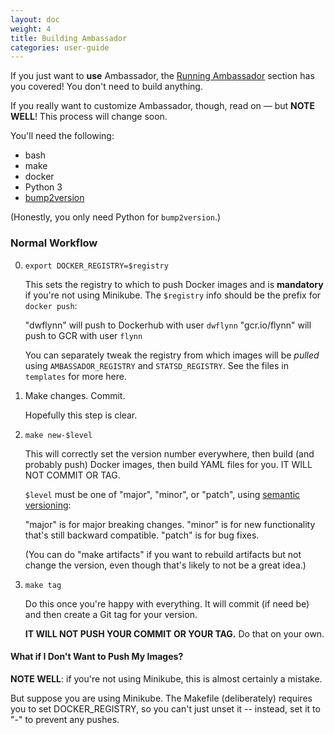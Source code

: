 ```yaml
---
layout: doc
weight: 4
title: Building Ambassador
categories: user-guide
---
```

If you just want to **use** Ambassador, the [Running Ambassador](running.md) section has you covered! You don't need to build anything.

If you really want to customize Ambassador, though, read on &mdash; but **NOTE WELL**! This process will change soon.

You'll need the following:

- bash
- make
- docker
- Python 3
- [bump2version](https://pypi.python.org/pypi/bump2version)

(Honestly, you only need Python for `bump2version`.)

### Normal Workflow

0. `export DOCKER_REGISTRY=$registry`

   This sets the registry to which to push Docker images and is **mandatory** if you're not using Minikube. The `$registry` info should be the prefix for `docker push`:

   "dwflynn" will push to Dockerhub with user `dwflynn`
   "gcr.io/flynn" will push to GCR with user `flynn`

   You can separately tweak the registry from which images will be _pulled_ using `AMBASSADOR_REGISTRY` and `STATSD_REGISTRY`. See the files in `templates` for more here.

1. Make changes. Commit.

   Hopefully this step is clear.

2. `make new-$level`

   This will correctly set the version number everywhere, then build (and probably push) Docker images, then build YAML files for you. IT WILL NOT COMMIT OR TAG.

   `$level` must be one of "major", "minor", or "patch", using [semantic versioning](http://semver.org/):

   "major" is for major breaking changes.
   "minor" is for new functionality that's still backward compatible.
   "patch" is for bug fixes.

   (You can do "make artifacts" if you want to rebuild artifacts but not change the version, even though that's likely to not be a great idea.)

3. `make tag`

   Do this once you're happy with everything. It will commit (if need be) and then create a Git tag for your version.

   **IT WILL NOT PUSH YOUR COMMIT OR YOUR TAG.** Do that on your own.

#### What if I Don't Want to Push My Images?

**NOTE WELL**: if you're not using Minikube, this is almost certainly a mistake.

But suppose you are using Minikube. The Makefile (deliberately) requires you to set DOCKER_REGISTRY, so you can't just unset it -- instead, set it to "-" to prevent any pushes.
